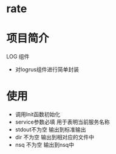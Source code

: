 # rate

# 项目简介
LOG 组件
- 对logrus组件进行简单封装


# 使用
- 调用Init函数初始化
- service参数必填 用于表明当前服务名称
- stdout不为空 输出到标准输出
- dir 不为空 输出到相对应的文件中
- nsq 不为空 输出到nsq中
